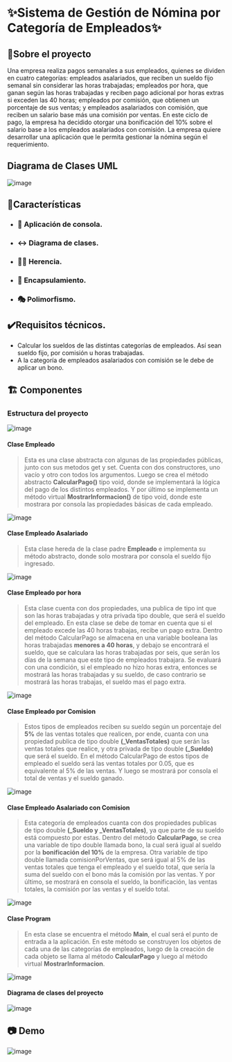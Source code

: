 # ✨Sistema de Gestión de Nómina por Categoría de Empleados✨
## 📄Sobre el proyecto
Una empresa realiza pagos semanales a sus empleados, quienes se dividen en cuatro categorías:
empleados asalariados, que reciben un sueldo fijo semanal sin considerar las horas trabajadas;
empleados por hora, que ganan según las horas trabajadas y reciben pago adicional por horas extras si exceden las 40 horas;
empleados por comisión, que obtienen un porcentaje de sus ventas; y empleados asalariados con comisión, que reciben un salario base más una comisión por ventas.
En este ciclo de pago, la empresa ha decidido otorgar una bonificación del 10% sobre el salario base a los empleados asalariados con comisión.
La empresa quiere desarrollar una aplicación que le permita gestionar la nómina según el requerimiento.

## Diagrama de Clases UML
![image](https://github.com/user-attachments/assets/14124dff-0b7b-45e1-964b-ff51d1ce99d7)

## 🚀Características
- ### 💾 Aplicación de consola.
- ### ↔️ Diagrama de clases.
- ### 👨‍👦 Herencia.
- ### 💊 Encapsulamiento.
- ### 🎭 Polimorfismo.

## ✔️Requisitos técnicos.
- Calcular los sueldos de las distintas categorías de empleados. Así sean sueldo fijo, por comisión u horas trabajadas.
- A la categoría de empleados asalariados con comisión se le debe de aplicar un bono.

## 🏗️ Componentes
### Estructura del proyecto
![image](https://github.com/user-attachments/assets/baf0de3b-4cf5-4163-8d2c-06c56f4a9aa8)

#### Clase Empleado
>Esta es una clase abstracta con algunas de las propiedades públicas, junto con sus metodos get y set. Cuenta con dos constructores, uno vacío
> y otro con todos los argumentos. Luego se crea el método abstracto **CalcularPago()** tipo void, donde se implementará la lógica del pago de los distintos empleados.
> Y por último se implementa un método virtual **MostrarInformacion()** de tipo void, donde este mostrara por consola las propiedades básicas de cada empleado.

![image](https://github.com/user-attachments/assets/5f447caa-29ca-47c8-aa49-dbb0564f27d2)

#### Clase Empleado Asalariado
>Esta clase hereda de la clase padre **Empleado** e implementa su método abstracto, donde solo mostrara por consola el sueldo fijo ingresado.

![image](https://github.com/user-attachments/assets/c944ed43-2acb-4573-b8b3-491b928c0f84)

#### Clase Empleado por hora
> Esta clase cuenta con dos propiedades, una publica de tipo int que son las horas trabajadas y otra privada tipo double, que será el sueldo del empleado.
> En esta clase se debe de tomar en cuenta que si el empleado excede las 40 horas trabajas, recibe un pago extra. Dentro del método CalcularPago se almacena en una variable
> booleana las horas trabajadas **menores a 40 horas**, y debajo se encontrará el sueldo, que se calculara las horas trabajadas por seis, que serán los días de la semana que este
> tipo de empleados trabajara. Se evaluará con una condición, si el empleado no hizo horas extra, entonces se mostrará las horas trabajadas y su sueldo, de caso contrario se mostrará
> las horas trabajas, el sueldo mas el pago extra.

![image](https://github.com/user-attachments/assets/978de005-7c87-4af8-9f5a-e2aa9939bc17)

#### Clase Empleado por Comision
> Estos tipos de empleados reciben su sueldo según un porcentaje del **5%** de las ventas totales que realicen, por ende, cuanta con una propiedad publica de tipo double **(_VentasTotales)**
> que serán las ventas totales que realice, y otra privada de tipo double **(_Sueldo)** que será el sueldo. En el método CalcularPago de estos tipos de empleado el sueldo será las ventas
> totales por 0.05, que es equivalente al 5% de las ventas. Y luego se mostrará por consola el total de ventas y el sueldo ganado.

![image](https://github.com/user-attachments/assets/7ba95cab-39b0-492d-930b-6af8ad2e3ec5)

#### Clase Empleado Asalariado con Comision
> Esta categoría de empleados cuanta con dos propiedades publicas de tipo double **(_Sueldo y _VentasTotales)**, ya que parte de su sueldo está compuesto por estas. Dentro del método **CalcularPago**,
> se crea una variable de tipo double llamada bono, la cual será igual al sueldo por la **bonificación del 10%** de la empresa. Otra variable de tipo double llamada comisionPorVentas, que será igual al
> 5% de las ventas totales que tenga el empleado y el sueldo total, que sería la suma del sueldo con el bono más la comisión por las ventas. Y por último, se mostrará en consola el sueldo, la bonificación,
> las ventas totales, la comisión por las ventas y el sueldo total.

![image](https://github.com/user-attachments/assets/01fbc4d2-8c3a-40ab-a516-089628700917)

#### Clase Program
> En esta clase se encuentra el método **Main**, el cual será el punto de entrada a la aplicación. En este método se construyen los objetos de cada una de las categorías de empleados, luego de la creación de cada objeto se
> llama al método **CalcularPago** y luego al método virtual **MostrarInformacion**.

![image](https://github.com/user-attachments/assets/d72e7f1c-059b-4234-b246-76f38e7ae284)

#### Diagrama de clases del proyecto
![image](https://github.com/user-attachments/assets/02e69b14-a994-421c-8801-aba5e71f6681)

## 📷 Demo
![image](https://github.com/user-attachments/assets/871034d2-34cc-4c1c-b7f4-9ab29304f10c)
